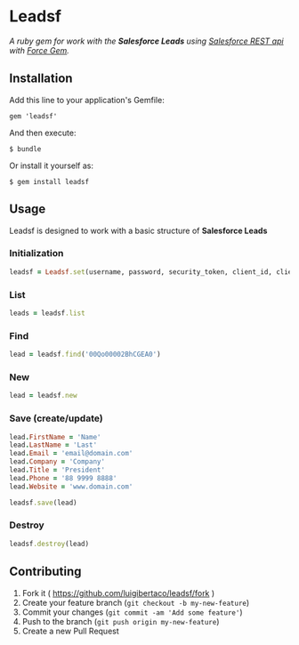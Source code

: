 # Leadsf

_A ruby gem for work with the **Salesforce Leads** using [Salesforce REST api](http://www.salesforce.com/us/developer/docs/api_rest/index.htm) with [Force Gem](https://github.com/heroku/force.rb)._

## Installation

Add this line to your application's Gemfile:

    gem 'leadsf'

And then execute:

    $ bundle

Or install it yourself as:

    $ gem install leadsf

## Usage

Leadsf is designed to work with a basic structure of **Salesforce Leads**
 
### Initialization

```ruby
leadsf = Leadsf.set(username, password, security_token, client_id, client_secret)
```

### List

```ruby
leads = leadsf.list
```

### Find

```ruby
lead = leadsf.find('00Qo00002BhCGEA0')
````

### New

```ruby
lead = leadsf.new
```

### Save (create/update)

```ruby
lead.FirstName = 'Name'
lead.LastName = 'Last'
lead.Email = 'email@domain.com'
lead.Company = 'Company'
lead.Title = 'President'
lead.Phone = '88 9999 8888'
lead.Website = 'www.domain.com'

leadsf.save(lead)
```

### Destroy

```ruby
leadsf.destroy(lead)
```

## Contributing

1. Fork it ( https://github.com/luigibertaco/leadsf/fork )
2. Create your feature branch (`git checkout -b my-new-feature`)
3. Commit your changes (`git commit -am 'Add some feature'`)
4. Push to the branch (`git push origin my-new-feature`)
5. Create a new Pull Request
